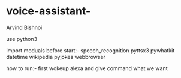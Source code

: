 # voice-assistant-

Arvind Bishnoi

use python3

import moduals before start:-
speech_recognition
pyttsx3
pywhatkit
datetime
wikipedia
pyjokes
webbrowser


how to run:-
first wokeup alexa
and give command what we want
